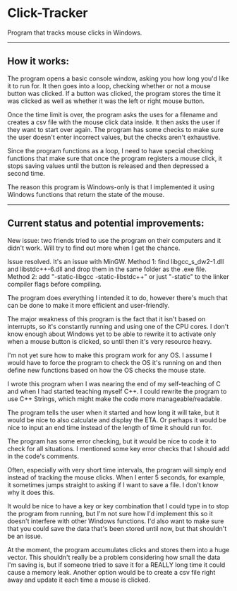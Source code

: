 # Click-Tracker
Program that tracks mouse clicks in Windows.

---------------
How it works:
---------------

The program opens a basic console window, asking you how long you'd like it to run for. It then goes into a loop, checking whether or not a mouse button was clicked. If a button was clicked, the program stores the time it was clicked as well as whether it was the left or right mouse button.

Once the time limit is over, the program asks the uses for a filename and creates a csv file with the mouse click data inside. It then asks the user if they want to start over again. The program has some checks to make sure the user doesn't enter incorrect values, but the checks aren't exhaustive.

Since the program functions as a loop, I need to have special checking functions that make sure that once the program registers a mouse click, it stops saving values until the button is released and then depressed a second time.

The reason this program is Windows-only is that I implemented it using Windows functions that return the state of the mouse.

--------------------------------------------
Current status and potential improvements:
--------------------------------------------

New issue: two friends tried to use the program on their computers and it didn't work. Will try to find out more when I get the chance.

Issue resolved. It's an issue with MinGW. Method 1: find libgcc_s_dw2-1.dll and libstdc++-6.dll and drop them in the same folder as the .exe file. Method 2: add "-static-libgcc -static-libstdc++" or just "-static" to the linker compiler flags before compiling.

The program does everything I intended it to do, however there's much that can be done to make it more efficient and user-friendly.

The major weakness of this program is the fact that it isn't based on interrupts, so it's constantly running and using one of the CPU cores. I don't know enough about Windows yet to be able to rewrite it to activate only when a mouse button is clicked, so until then it's very resource heavy.

I'm not yet sure how to make this program work for any OS. I assume I would have to force the program to check the OS it's running on and then define new functions based on how the OS checks the mouse state.

I wrote this program when I was nearing the end of my self-teaching of C and when I had started teaching myself C++. I could rewrite the program to use C++ Strings, which might make the code more manageable/readable.

The program tells the user when it started and how long it will take, but it would be nice to also calculate and display the ETA. Or perhaps it would be nice to input an end time instead of the length of time it should run for.

The program has some error checking, but it would be nice to code it to check for all situations. I mentioned some key error checks that I should add in the code's comments.

Often, especially with very short time intervals, the program will simply end instead of tracking the mouse clicks. When I enter 5 seconds, for example, it sometimes jumps straight to asking if I want to save a file. I don't know why it does this.

It would be nice to have a key or key combination that I could type in to stop the program from running, but I'm not sure how I'd implement this so it doesn't interfere with other Windows functions. I'd also want to make sure that you could save the data that's been stored until now, but that shouldn't be an issue.

At the moment, the program accumulates clicks and stores them into a huge vector. This shouldn't really be a problem considering how small the data I'm saving is, but if someone tried to save it for a REALLY long time it could cause a memory leak. Another option would be to create a csv file right away and update it each time a mouse is clicked.


